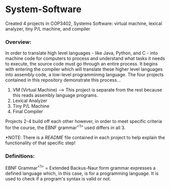 # System-Software
Created 4 projects in COP3402, Systems Software: virtual machine, lexical analyzer, tiny P/L machine, and compiler

### Overview:
In order to translate high level languages - like Java, Python, and C - into machine code for computers to process and understand what tasks it needs to execute, the source code must go through an entire process. It begins with entering the compiler which will translate these higher level languages into assembly code, a low-level programminmg language. The four projects contained in this repository demonstrate this process...  

1. VM (Virtual Machine) --> This project is separate from the rest because this reads assembly language programs.
2. Lexical Analyzer
3. Tiny P/L Machine
4. Final Compiler

Projects 2-4 build off each other however, in order to meet specific criteria for the course, the EBNF grammar<sup><1></sup> used differs in all 3. 

*NOTE: There is a _README_ file contained in each project to help explain the functionality of that specific step! 

### Definitions:
EBNF Grammar<sup><1></sup> = Extended Backus-Naur form grammar expresses a defined language which, in this case, is for a programming language. It is used to check if a program's syntax is valid or not.

